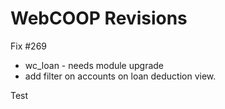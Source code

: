 # WebCOOP Revisions

Fix #269
- wc_loan - needs module upgrade
- add filter on accounts on loan deduction view.

Test
